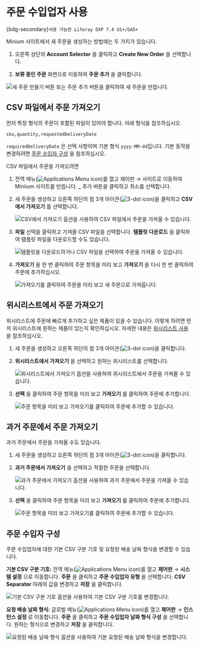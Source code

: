 # 주문 수입업자 사용

{bdg-secondary}`사용 가능한 Liferay DXP 7.4 U1+/GA5+`

Minium 사이트에서 새 주문을 생성하는 방법에는 두 가지가 있습니다.

1. 오른쪽 상단의 **Account Selector** 을 클릭하고 **Create New Order** 을 선택합니다.

1. **보류 중인 주문** 화면으로 이동하여 **주문 추가** 을 클릭합니다.

![새 주문 만들기 버튼 또는 주문 추가 버튼을 클릭하여 새 주문을 만듭니다.](./using-order-importer/images/01.png)

## CSV 파일에서 주문 가져오기

먼저 특정 형식의 주문이 포함된 파일이 있어야 합니다. 아래 형식을 참조하십시오.

`sku,quantity,requestedDeliveryDate`

`requiredDeliveryDate` 은 선택 사항이며 기본 형식 `yyyy-MM-dd`입니다. 기본 동작을 변경하려면 [주문 수입자 구성](#order-importer-configuration) 을 참조하십시오.

CSV 파일에서 주문을 가져오려면

1. 전역 메뉴(![Applications Menu icon](../../images/icon-applications-menu.png))를 열고 제어판 &rarr; 사이트로 이동하여 Miniium 사이트를 만듭니다. **_** 추가 버튼을 클릭하고 최소를 선택합니다.

1. 새 주문을 생성하고 오른쪽 하단의 점 3개 아이콘(![3-dot icon](../../images/icon-actions.png))을 클릭하고 **CSV에서 가져오기** 를 선택합니다.

   ![CSV에서 가져오기 옵션을 사용하여 CSV 파일에서 주문을 가져올 수 있습니다.](./using-order-importer/images/02.png)

1. **파일** 선택을 클릭하고 가져올 CSV 파일을 선택합니다. **템플릿 다운로드** 을 클릭하여 템플릿 파일을 다운로드할 수도 있습니다.

   ![템플릿을 다운로드하거나 CSV 파일을 선택하여 주문을 가져올 수 있습니다.](./using-order-importer/images/03.png)

1. **가져오기** 을 한 번 클릭하여 주문 항목을 미리 보고 **가져오기** 을 다시 한 번 클릭하여 주문에 추가하십시오.

   ![가져오기를 클릭하여 주문을 미리 보고 새 주문으로 가져옵니다.](./using-order-importer/images/04.gif)

## 위시리스트에서 주문 가져오기

위시리스트에 주문에 빠르게 추가하고 싶은 제품이 있을 수 있습니다. 이렇게 하려면 먼저 위시리스트에 원하는 제품이 있는지 확인하십시오. 자세한 내용은 [위시리스트 사용](../../creating-store-content/using-wish-lists.md) 을 참조하십시오.

1. 새 주문을 생성하고 오른쪽 하단의 점 3개 아이콘(![3-dot icon](../../images/icon-actions.png))을 클릭합니다.

1. **위시리스트에서 가져오기** 을 선택하고 원하는 위시리스트를 선택합니다.

   ![위시리스트에서 가져오기 옵션을 사용하여 위시리스트에서 주문을 가져올 수 있습니다.](./using-order-importer/images/05.png)

1. **선택** 을 클릭하여 주문 항목을 미리 보고 **가져오기** 를 클릭하여 주문에 추가합니다.

   ![주문 항목을 미리 보고 가져오기를 클릭하여 주문에 추가할 수 있습니다.](./using-order-importer/images/07.gif)

## 과거 주문에서 주문 가져오기

과거 주문에서 주문을 가져올 수도 있습니다.

1. 새 주문을 생성하고 오른쪽 하단의 점 3개 아이콘(![3-dot icon](../../images/icon-actions.png))을 클릭합니다.

1. **과거 주문에서 가져오기** 을 선택하고 적절한 주문을 선택합니다.

   ![과거 주문에서 가져오기 옵션을 사용하여 과거 주문에서 주문을 가져올 수 있습니다.](./using-order-importer/images/06.png)

1. **선택** 을 클릭하여 주문 항목을 미리 보고 **가져오기** 를 클릭하여 주문에 추가합니다.

   ![주문 항목을 미리 보고 가져오기를 클릭하여 주문에 추가할 수 있습니다.](./using-order-importer/images/08.gif)

## 주문 수입자 구성

주문 수입업자에 대한 기본 CSV 구분 기호 및 요청된 배송 날짜 형식을 변경할 수 있습니다.

**기본 CSV 구분 기호:** 전역 메뉴(![Applications Menu icon](../../images/icon-applications-menu.png))를 열고 **제어판** &rarr; **시스템 설정** 으로 이동합니다. **주문** 을 클릭하고 **주문 수입업자 유형** 을 선택합니다. **CSV Separator** 아래의 값을 변경하고 **저장** 을 클릭합니다.

![기본 CSV 구분 기호 옵션을 사용하여 기본 CSV 구분 기호를 변경합니다.](./using-order-importer/images/09.png)

**요청 배송 날짜 형식:** 글로벌 메뉴(![Applications Menu icon](../../images/icon-applications-menu.png))를 열고 **제어판** &rarr; **인스턴스 설정** 로 이동합니다. **주문** 을 클릭하고 **주문 수입업자 날짜 형식 구성** 을 선택합니다. 원하는 형식으로 변경하고 **저장** 을 클릭합니다.

![요청된 배송 날짜 형식 옵션을 사용하여 기본 요청된 배송 날짜 형식을 변경합니다.](./using-order-importer/images/10.png)

